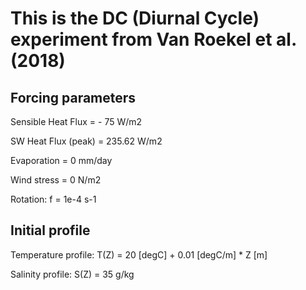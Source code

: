 # This is the DC (Diurnal Cycle) experiment from Van Roekel et al. (2018)

## Forcing parameters

Sensible Heat Flux = - 75 W/m2

SW Heat Flux (peak) = 235.62 W/m2

Evaporation = 0 mm/day

Wind stress = 0 N/m2

Rotation: f = 1e-4 s-1

## Initial profile

Temperature profile: T(Z) = 20 [degC] + 0.01 [degC/m] * Z [m]

Salinity profile:    S(Z) = 35 g/kg